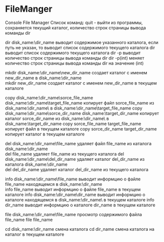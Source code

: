 # FileManger
Console File Manager
Список команд:
quit - выйти из программы,  сохраняется текущий каталог, количество строк страницы вывода команды dir

dir disk_name:\dir_name			выводит содержимое указанного каталога, если путь не указан, то выводит список содержимого текущего каталога
dir 					выводит список содержимого текущего каталога
dir -p					выводит количество строк страницы вывода команды dir
dir -p(int)				меняет	количество строк страницы вывода команды dir на значение (int)

mkdir disk_name:\dir_name\new_dir_name 	создает каталог с именем new_dir_name в disk_name:\dir_name\
mkdir new_dir_name 			создает каталог с именем new_dir_name в текущем каталоге

copy disk_name:\dir_name\sorce_file_name disk_name:\dir_name\target_file_name 	копирует файл sorce_file_name из disk_name:\dir_name\ в disk_name:\dir_name\target_file_name
copy disk_name:\dir_name\sorce_dir_name disk_name:\target_dir_name 		копирует каталог sorce_dir_name из disk_name:\dir_name\ в disk_name:\target_dir_name
copy sorce_file_name target_file_name						копирует файл в текущем каталоге
copy sorce_dir_name target_dir_name						копирует каталог в текущем каталоге

del disk_name:\dir_name\file_name 		удаляет файл file_name из каталога disk_name:\dir_name\
del file_name 					удаляет file_name из текущего каталога
del disk_name:\dir_name\del_dir_name 		удаляет каталог del_dir_name из каталога disk_name:\dir_name\
del del_dir_name				удаляет каталог del_dir_name из текущего каталога

info disk_name:\dir_name\file_name		выводит информцию о файле file_name находящемся в disk_name:\dir_name\
info file_name					выводит информцию о файле file_name в текущем каталоге
info disk_name:\dir_name\dir_name		выводит информцию о каталоге находящемся в disk_name:\dir_name\ в текущем каталоге
info dir_name					выводит информцию о каталоге dir_name в текущем каталоге

file disk_name:\dir_name\file_name 		просмотр содержимого файла file_name
file file_name

cd disk_name:\dir_name				смена каталога
cd dir_name					смена каталога на каталог в текущем каталоге



